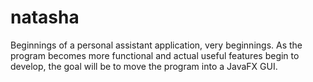 # natasha

Beginnings of a personal assistant application, very beginnings. As the program becomes more functional and actual useful features
begin to develop, the goal will be to move the program into a JavaFX GUI.
